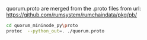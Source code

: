
quorum.proto are merged from the .proto files from url:  https://github.com/rumsystem/rumchaindata/pkg/pb/


```bash
cd quorum_mininode_py\proto
protoc  --python_out=. ./quorum.proto
```